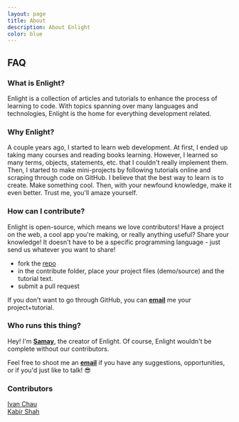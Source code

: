 ```yaml
---
layout: page
title: About
description: About Enlight
color: blue
---
```

## **FAQ**

### What is Enlight?

Enlight is a collection of articles and tutorials to enhance the process of learning to code. With topics spanning over many languages and technologies, Enlight is the home for everything development related.

### Why Enlight?

A couple years ago, I started to learn web development. At first, I ended up taking many courses and reading books learning. However, I learned so many terms, objects, statements, etc. that I couldn't really implement them. Then, I started to make mini-projects by following tutorials online and scraping through code on GitHub. I believe that the best way to learn is to create. Make something cool. Then, with your newfound knowledge, make it even better. Trust me, you'll amaze yourself.

### How can I contribute?

Enlight is open-source, which means we love contributors! Have a project on the web, a cool app you're making, or really anything useful? Share your knowledge! It doesn't have to be a specific programming language - just send us whatever you want to share!

- fork the [repo](https://github.com/shamdasani/enlight)
- in the contribute folder, place your project files (demo/source) and the tutorial text.
- submit a pull request

If you don't want to go through GitHub, you can **[email](mailto:hi@shamdasani.org)** me your project+tutorial.


### Who runs this thing?

Hey! I'm **[Samay](https://shamdasani.org)**, the creator of Enlight. Of course, Enlight wouldn't be complete without our contributors.

Feel free to shoot me an **[email](mailto:techboss302@gmail.com)** if you have any suggestions, opportunities, or if you'd just like to talk! &#128526;


### Contributors
<a class="link white" href="https://ichauster.github.io/">Ivan Chau</a><br>
<a class="link white" href="https://kabir.ml">Kabir Shah</a><br>
